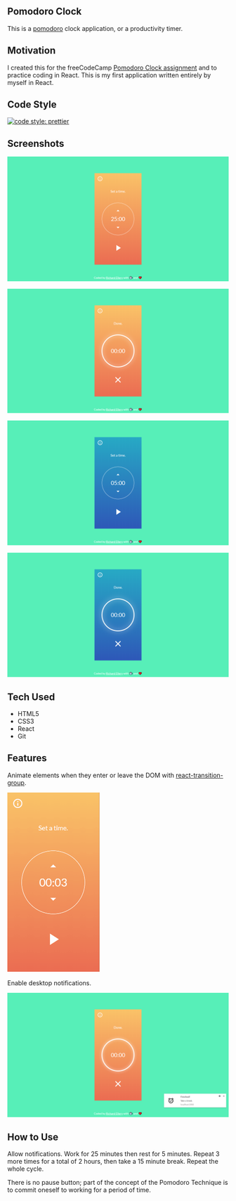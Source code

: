 ## Pomodoro Clock

This is a [pomodoro](https://francescocirillo.com/pages/pomodoro-technique) clock application, or a productivity timer. 

## Motivation

I created this for the freeCodeCamp [Pomodoro Clock assignment](https://learn.freecodecamp.org/front-end-libraries/front-end-libraries-projects/build-a-pomodoro-clock) and to practice coding in React. This is my first application written entirely by myself in React.

## Code Style

[![code style: prettier](https://img.shields.io/badge/code_style-prettier-ff69b4.svg?style=flat-square)](https://github.com/prettier/prettier)

## Screenshots

![Pomodoro Start](./screenshots/PomodoroStart.png)

![Pomodoro Finished](./screenshots/PomodoroFinished.png)

![Rest Start](./screenshots/RestStart.png)

![Rest Finished](./screenshots/RestFinished.png)

## Tech Used

- HTML5
- CSS3
- React
- Git

## Features

Animate elements when they enter or leave the DOM with [react-transition-group](https://github.com/reactjs/react-transition-group).

![React Transition Group Animations](./screenshots/ReactTransitionGroupAnimationsSmall.gif)

Enable desktop notifications.

![Desktop Notification](./screenshots/DesktopNotifications.png)

## How to Use

Allow notifications. Work for 25 minutes then rest for 5 minutes. Repeat 3 more times for a total of 2 hours, then take a 15 minute break. Repeat the whole cycle.

There is no pause button; part of the concept of the Pomodoro Technique is to commit oneself to working for a period of time.